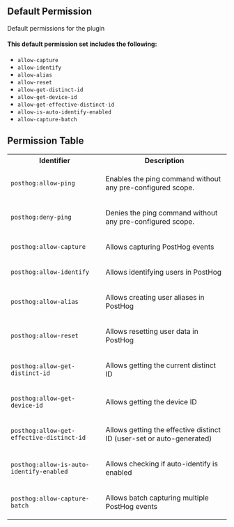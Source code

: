 ## Default Permission

Default permissions for the plugin

#### This default permission set includes the following:

- `allow-capture`
- `allow-identify`
- `allow-alias`
- `allow-reset`
- `allow-get-distinct-id`
- `allow-get-device-id`
- `allow-get-effective-distinct-id`
- `allow-is-auto-identify-enabled`
- `allow-capture-batch`

## Permission Table

<table>
<tr>
<th>Identifier</th>
<th>Description</th>
</tr>


<tr>
<td>

`posthog:allow-ping`

</td>
<td>

Enables the ping command without any pre-configured scope.

</td>
</tr>

<tr>
<td>

`posthog:deny-ping`

</td>
<td>

Denies the ping command without any pre-configured scope.

</td>
</tr>

<tr>
<td>

`posthog:allow-capture`

</td>
<td>

Allows capturing PostHog events

</td>
</tr>

<tr>
<td>

`posthog:allow-identify`

</td>
<td>

Allows identifying users in PostHog

</td>
</tr>

<tr>
<td>

`posthog:allow-alias`

</td>
<td>

Allows creating user aliases in PostHog

</td>
</tr>

<tr>
<td>

`posthog:allow-reset`

</td>
<td>

Allows resetting user data in PostHog

</td>
</tr>

<tr>
<td>

`posthog:allow-get-distinct-id`

</td>
<td>

Allows getting the current distinct ID

</td>
</tr>

<tr>
<td>

`posthog:allow-get-device-id`

</td>
<td>

Allows getting the device ID

</td>
</tr>

<tr>
<td>

`posthog:allow-get-effective-distinct-id`

</td>
<td>

Allows getting the effective distinct ID (user-set or auto-generated)

</td>
</tr>

<tr>
<td>

`posthog:allow-is-auto-identify-enabled`

</td>
<td>

Allows checking if auto-identify is enabled

</td>
</tr>

<tr>
<td>

`posthog:allow-capture-batch`

</td>
<td>

Allows batch capturing multiple PostHog events

</td>
</tr>
</table>
